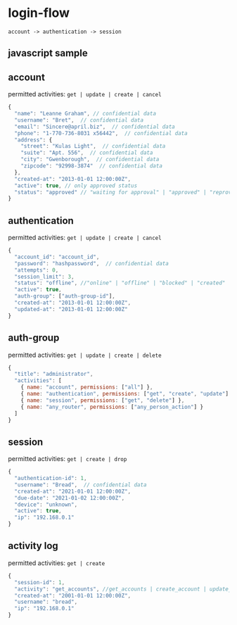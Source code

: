 # login-flow

```
account -> authentication -> session
```

## javascript sample

## account

permitted activities:
`get | update | create | cancel`

```javascript
{
  "name": "Leanne Graham", // confidential data
  "username": "Bret",  // confidential data
  "email": "Sincere@april.biz",  // confidential data
  "phone": "1-770-736-8031 x56442",  // confidential data
  "address": {
    "street": "Kulas Light",  // confidential data
    "suite": "Apt. 556",  // confidential data
    "city": "Gwenborough",  // confidential data
    "zipcode": "92998-3874"  // confidential data
  },
  "created-at": "2013-01-01 12:00:00Z",
  "active": true, // only approved status
  "status": "approved" // "waiting for approval" | "approved" | "reproved" | "blocked"
}
```

## authentication

permitted activities:
`get | update | create | cancel`

```javascript
{
  "account_id": "account_id",
  "password": "hashpassword",  // confidential data
  "attempts": 0,
  "session_limit": 3,
  "status": "offline", //"online" | "offline" | "blocked" | "created"
  "active": true,
  "auth-group": ["auth-group-id"],
  "created-at": "2013-01-01 12:00:00Z",
  "updated-at": "2013-01-01 12:00:00Z"
}
```

## auth-group

permitted activities:
`get | update | create | delete`

```javascript
{
  "title": "administrator",
  "activities": [
    { name: "account", permissions: ["all"] },
    { name: "authentication", permissions: ["get", "create", "update"] },
    { name: "session", permissions: ["get", "delete"] },
    { name: "any_router", permissions: ["any_person_action"] }
  ]
}
```

## session

permitted activities:
`get | create | drop`

```javascript
{
  "authentication-id": 1,
  "username": "Bread",  // confidential data
  "created-at": "2021-01-01 12:00:00Z",
  "due-date": "2021-01-02 12:00:00Z",
  "device": "unknown",
  "active": true,
  "ip": "192.168.0.1"
}
```

## activity log

permitted activities:
`get | create`

```javascript
{
  "session-id": 1,
  "activity": "get_accounts", //get_accounts | create_account | update_account | delete_account | cancel_account
  "created-at": "2001-01-01 12:00:00Z",
  "username": "bread",
  "ip": "192.168.0.1"
}
```
